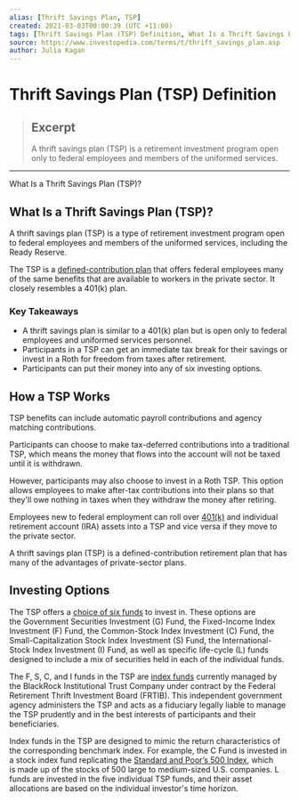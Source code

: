 ```yaml
---
alias: [Thrift Savings Plan, TSP]
created: 2021-03-03T00:00:39 (UTC +11:00)
tags: [Thrift Savings Plan (TSP) Definition, What Is a Thrift Savings Plan (TSP)?]
source: https://www.investopedia.com/terms/t/thrift_savings_plan.asp
author: Julia Kagan
---
```


# Thrift Savings Plan (TSP) Definition

> ## Excerpt
> A thrift savings plan (TSP) is a retirement investment program open only to federal employees and members of the uniformed services.

---

What Is a Thrift Savings Plan (TSP)?
## What Is a Thrift Savings Plan (TSP)?

A thrift savings plan (TSP) is a type of retirement investment program open to federal employees and members of the uniformed services, including the Ready Reserve.

The TSP is a [defined-contribution plan](https://www.investopedia.com/terms/d/definedcontributionplan.asp) that offers federal employees many of the same benefits that are available to workers in the private sector. It closely resembles a 401(k) plan.

### Key Takeaways

-   A thrift savings plan is similar to a 401(k) plan but is open only to federal employees and uniformed services personnel.
-   Participants in a TSP can get an immediate tax break for their savings or invest in a Roth for freedom from taxes after retirement.
-   Participants can put their money into any of six investing options.

## How a TSP Works

TSP benefits can include automatic payroll contributions and agency matching contributions.

Participants can choose to make tax-deferred contributions into a traditional TSP, which means the money that flows into the account will not be taxed until it is withdrawn.

However, participants may also choose to invest in a Roth TSP. This option allows employees to make after-tax contributions into their plans so that they'll owe nothing in taxes when they withdraw the money after retiring.

Employees new to federal employment can roll over [401(k)](https://www.investopedia.com/terms/1/401kplan.asp) and individual retirement account (IRA) assets into a TSP and vice versa if they move to the private sector.

A thrift savings plan (TSP) is a defined-contribution retirement plan that has many of the advantages of private-sector plans.

## Investing Options

The TSP offers a [choice of six funds](https://www.investopedia.com/articles/investing/061113/breaking-down-tsp-investment-funds.asp) to invest in. These options are the Government Securities Investment (G) Fund, the Fixed-Income Index Investment (F) Fund, the Common-Stock Index Investment (C) Fund, the Small-Capitalization Stock Index Investment (S) Fund, the International-Stock Index Investment (I) Fund, as well as specific life-cycle (L) funds designed to include a mix of securities held in each of the individual funds.

The F, S, C, and I funds in the TSP are [index funds](https://www.investopedia.com/terms/i/indexfund.asp) currently managed by the BlackRock Institutional Trust Company under contract by the Federal Retirement Thrift Investment Board (FRTIB). This independent government agency administers the TSP and acts as a fiduciary legally liable to manage the TSP prudently and in the best interests of participants and their beneficiaries.

Index funds in the TSP are designed to mimic the return characteristics of the corresponding benchmark index. For example, the C Fund is invested in a stock index fund replicating the [Standard and Poor’s 500 Index](https://www.investopedia.com/terms/s/sp500.asp), which is made up of the stocks of 500 large to medium-sized U.S. companies. L funds are invested in the five individual TSP funds, and their asset allocations are based on the individual investor's time horizon.
